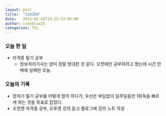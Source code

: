 ```yaml
---
layout: post
title:  "210204"
date:   2021-02-04T14:25:52-05:00
author: codeblue25
categories: TIL
---
```


<h3>오늘 한 일</h3>

* 자격증 필기 공부
  * 정보처리기사는 양이 정말 방대한 것 같다. 오전에만 공부하려고 했는데 시간 안배에 실패한 오늘.


<h3>오늘의 기록</h3>

* 정처기 필기 공부를 어떻게 할까 하다가, 우선은 부담없이 일주일동안 1회독을 빠르게 하는 것을 목표로 잡았다.
* 오전엔 자격증 공부, 오후엔 강의 듣고 블로그에 강의 노트 작성